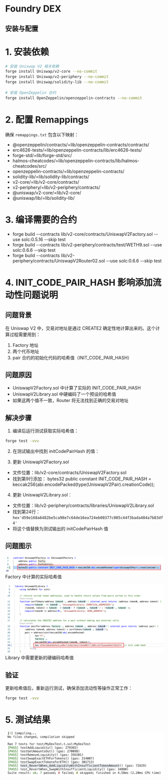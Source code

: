 # Foundry DEX

## 安装与配置

# 1. 安装依赖
```bash
# 安装 Uniswap V2 相关依赖
forge install Uniswap/v2-core --no-commit
forge install Uniswap/v2-periphery --no-commit
forge install Uniswap/solidity-lib --no-commit

# 安装 OpenZeppelin 合约
forge install OpenZeppelin/openzeppelin-contracts --no-commit
```

# 2. 配置 Remappings
确保 `remappings.txt` 包含以下映射：

- @openzeppelin/contracts/=lib/openzeppelin-contracts/contracts/
- erc4626-tests/=lib/openzeppelin-contracts/lib/erc4626-tests/
- forge-std/=lib/forge-std/src/
- halmos-cheatcodes/=lib/openzeppelin-contracts/lib/halmos-cheatcodes/src/
- openzeppelin-contracts/=lib/openzeppelin-contracts/
- solidity-lib/=lib/solidity-lib/contracts/
- v2-core/=lib/v2-core/contracts/
- v2-periphery/=lib/v2-periphery/contracts/
- @uniswap/v2-core/=lib/v2-core/
- @uniswap/lib/=lib/solidity-lib/

# 3. 编译需要的合约
- forge build --contracts lib/v2-core/contracts/UniswapV2Factory.sol --use solc:0.5.16 --skip test
- forge build --contracts lib/v2-periphery/contracts/test/WETH9.sol --use solc:0.6.6 --skip test
- forge build --contracts lib/v2-periphery/contracts/UniswapV2Router02.sol --use solc:0.6.6 --skip test

# 4. INIT_CODE_PAIR_HASH 影响添加流动性问题说明
## 问题背景
在 Uniswap V2 中，交易对地址是通过 CREATE2 确定性地计算出来的。这个计算过程需要用到：
1. Factory 地址
2. 两个代币地址
3. pair 合约的初始化代码的哈希值（INIT_CODE_PAIR_HASH）


## 问题原因
- UniswapV2Factory.sol 中计算了实际的 INIT_CODE_PAIR_HASH
- UniswapV2Library.sol 中硬编码了一个预设的哈希值
- 如果这两个值不一致，Router 将无法找到正确的交易对地址


## 解决步骤

1. 编译后运行测试获取实际哈希值：
```bash
forge test -vvv
```

2. 在测试输出中找到 initCodePairHash 的值：

3. 更新 UniswapV2Factory.sol
- 文件位置：lib/v2-core/contracts/UniswapV2Factory.sol
- 找到第9行添加：
    bytes32 public constant INIT_CODE_PAIR_HASH = keccak256(abi.encodePacked(type(UniswapV2Pair).creationCode));

4. 更新 UniswapV2Library.sol：
- 文件位置：lib/v2-periphery/contracts/libraries/UniswapV2Library.sol
- 找到第24行：`hex'd59e168a6482be5ca98e7c64de16ea724eb00377c005c44f3bada484a7b83df4'`
- 将这个值替换为测试输出的 initCodePairHash 值

## 问题图示
![UniswapV2Factory](./images/UniswapV2Factory.png)
Factory 中计算的实际哈希值

![UniswapV2Library](./images/UniswapV2Library.png)
Library 中需要更新的硬编码哈希值

## 验证
更新哈希值后，重新运行测试，确保添加流动性等操作正常工作：
```bash
forge test -vvv
```

# 5. 测试结果
![Result](./images/Result.png)
